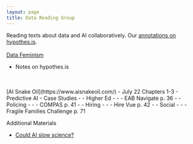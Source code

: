 ```yaml
---
layout: page
title: Data Reading Group
---
```

Reading texts about data and AI collaboratively.
Our [annotations on hypothes.is](https://hypothes.is/groups/4bnqzdi7/data-reading-group).
  <br>
  <br>
[Data Feminism](https://data-feminism.mitpress.mit.edu/)
- Notes on hypothes.is
<br>
<br>
[AI Snake Oil](https://www.aisnakeoil.com/)
- July 22 Chapters 1-3
- Predictive AI
- Case Studies
- - Higher Ed
- - - EAB Navigate p. 36
- - Policing
- - - COMPAS p. 41
- - Hiring
- - - Hire Vue p. 42
- - Social
- - - Fragile Families Challenge p. 71

Additional Materials
- [Could AI slow science?](https://www.aisnakeoil.com/p/could-ai-slow-science)

